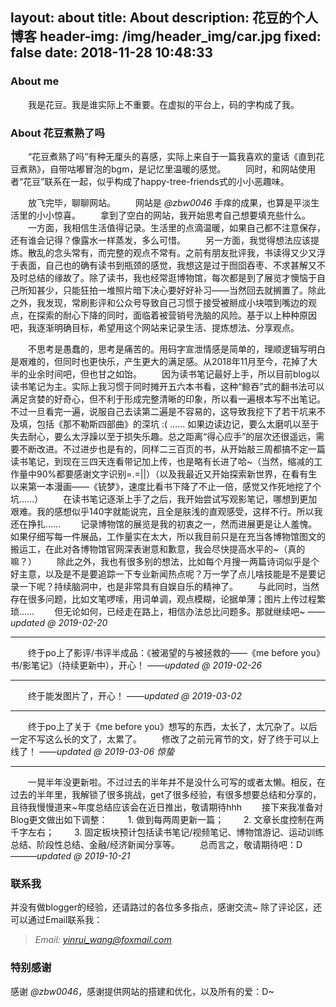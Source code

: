 layout: about
title: About
description: 花豆的个人博客
header-img: /img/header_img/car.jpg
fixed: false
date: 2018-11-28 10:48:33
---
### About me
&emsp;&emsp;我是花豆。我是谁实际上不重要。在虚拟的平台上，码的字构成了我。

### About 花豆煮熟了吗

&emsp;&emsp;“花豆煮熟了吗”有种无厘头的喜感，实际上来自于一篇我喜欢的童话《直到花豆煮熟》，自带咕嘟冒泡的bgm，是记忆里温暖的感觉。
&emsp;&emsp;同时，和网站使用者“花豆”联系在一起，似乎构成了happy-tree-friends式的小小恶趣味。

&emsp;&emsp;放飞完毕，聊聊网站。
&emsp;&emsp;网站是 *@zbw0046* 手痒的成果，也算是平淡生活里的小小惊喜。
&emsp;&emsp;拿到了空白的网站，我开始思考自己想要填充些什么。
&emsp;&emsp;一方面，我相信生活值得记录。生活里的点滴温暖，如果自己都不注意保存，还有谁会记得？像露水一样蒸发，多么可惜。
&emsp;&emsp;另一方面，我觉得想法应该提炼。散乱的念头常有，而完整的观点不常有。之前有朋友批评我，书读得又少又浮于表面，自己也的确有读书到瓶颈的感觉，我想这是过于囫囵吞枣、不求甚解又不及时总结的缘故了。除了读书，我也经常逛博物馆，每次都是到了展览才懊恼于自己所知甚少，只能狂拍一堆照片暗下决心要好好补习——当然回去就搁置了。除此之外，我发现，常刷影评和公众号导致自己习惯于接受被掰成小块喂到嘴边的观点，在探索的耐心下降的同时，面临着被营销号洗脑的风险。基于以上种种原因吧，我逐渐明确目标，希望用这个网站来记录生活、提炼想法、分享观点。

&emsp;&emsp;不思考是愚蠢的，思考是痛苦的。用码字宣泄情感是简单的，理顺逻辑写明白是艰难的，但同时也更快乐，产生更大的满足感。从2018年11月至今，花掉了大半的业余时间吧，但也甘之如饴。
&emsp;&emsp;因为读书笔记最好上手，所以目前blog以读书笔记为主。实际上我习惯于同时摊开五六本书看，这种“鲸吞”式的翻书法可以满足贪婪的好奇心，但不利于形成完整清晰的印象，所以看一遍根本写不出笔记。不过一旦看完一遍，说服自己去读第二遍是不容易的，这导致我挖下了若干坑来不及填，包括《那不勒斯四部曲》的深坑 :( …… 如果边读边记，要么太磨叽以至于失去耐心，要么太浮躁以至于损失乐趣。总之距离“得心应手”的层次还很遥远，需要不断改进。不过进步也是有的，同样二三百页的书，从开始敲三周都搞不定一篇读书笔记，到现在三四天连看带记加上传，也是略有长进了哈~（当然，缩减的工作量中90%都要感谢文字识别=.=||）（以及我最近又开始探索新世界，在看有生以来第一本漫画——《铳梦》，速度比看书下降了不止一倍，感觉又作死地挖了个坑……）
&emsp;&emsp;在读书笔记逐渐上手了之后，我开始尝试写观影笔记，哪想到更加艰难。我的感想似乎140字就能说完，且全是肤浅的直观感受，这样不行。所以我还在挣扎……
&emsp;&emsp;记录博物馆的展览是我的初衷之一，然而进展更是让人羞愧。如果仔细写每一件展品，工作量实在太大，所以我目前只是在充当各博物馆图文的搬运工，在此对各博物馆官网深表谢意和歉意，我会尽快提高水平的~（真的嘛？）
&emsp;&emsp;除此之外，我也有很多别的想法，比如每个月搜一两篇诗词似乎是个好主意，以及是不是要追踪一下专业新闻热点呢？万一学了点儿啥技能是不是要记录一下呢？持续脑洞中，也是非常具有自娱自乐的精神了。
&emsp;&emsp;与此同时，当然存在很多问题，比如文笔啰嗦，用词单调，观点模糊，论据单薄；图片上传过程繁琐……
&emsp;&emsp;但无论如何，已经走在路上，相信办法总比问题多。那就继续吧~
*——updated @ 2019-02-20*

---
&emsp;&emsp;终于po上了影评/书评半成品：《被渴望的与被拯救的——《me before you》书/影笔记》（持续更新中），开心！
*——updated @ 2019-02-26*

---
&emsp;&emsp;终于能发图片了，开心！
*——updated @ 2019-03-02*

---
&emsp;&emsp;终于po上了关于《me before you》想写的东西，太长了，太冗杂了。以后一定不写这么长的文了，太累了。
&emsp;&emsp;修改了之前元宵节的文，好了终于可以上线了！
*——updated @ 2019-03-06 惊蛰*

---
&emsp;&emsp;一晃半年没更新啦。不过过去的半年并不是没什么可写的或者太懒。相反，在过去的半年里，我解锁了很多挑战，get了很多经验，有很多想要总结和分享的，且待我慢慢道来~年度总结应该会在近日推出，敬请期待hhh
&emsp;&emsp;接下来我准备对Blog更文做出如下调整：
&emsp;&emsp;1. 做到每两周更新一篇；
&emsp;&emsp;2. 文章长度控制在两千字左右；
&emsp;&emsp;3. 固定板块预计包括读书笔记/视频笔记、博物馆游记、运动训练总结、阶段性总结、金融/经济新闻分享等。
&emsp;&emsp;总而言之，敬请期待吧：D
*———updated @ 2019-10-21*

### 联系我
并没有做blogger的经验，还请路过的各位多多指点，感谢交流~
除了评论区，还可以通过Email联系我：
>*Email: yinrui_wang@foxmail.com*

### 特别感谢
感谢 *@zbw0046*，感谢提供网站的搭建和优化，以及所有的爱：D~